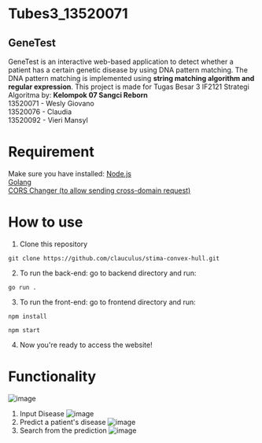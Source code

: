 # Tubes3_13520071
## GeneTest

GeneTest is an interactive web-based application to detect whether a patient has a certain genetic disease by using DNA pattern matching. The DNA pattern matching is implemented using **string matching algorithm and regular expression**.
This project is made for Tugas Besar 3 IF2121 Strategi Algoritma by:
**Kelompok 07 Sangci Reborn** <br>
13520071 - Wesly Giovano <br>
13520076 - Claudia <br>
13520092 - Vieri Mansyl <br>

# Requirement

Make sure you have installed:
<a href="https://nodejs.org/en/download/" target="_blank">Node.js</a><br>
<a href="https://go.dev/dl/" target="_blank">Golang</a><br>
<a href="https://chrome.google.com/webstore/detail/moesif-origin-cors-change/digfbfaphojjndkpccljibejjbppifbc/related?hl=en-US" target="_blank">CORS Changer (to allow sending cross-domain request) </a>

# How to use

1. Clone this repository

```
git clone https://github.com/clauculus/stima-convex-hull.git
```

2. To run the back-end: go to backend directory and run:

```
go run .
```

3. To run the front-end: go to frontend directory and run:

```
npm install
```
```
npm start
```

4. Now you're ready to access the website!


# Functionality

![image](https://user-images.githubusercontent.com/88203931/165911919-7298926a-759b-4e20-94f3-a7f220bf93b5.png)
1. Input Disease
![image](https://user-images.githubusercontent.com/88203931/165911712-e3c574c7-aad3-4e08-9b2c-e5f107e0b4b8.png)
2. Predict a patient's disease
![image](https://user-images.githubusercontent.com/88203931/165911737-08e07ffb-3be3-4728-8fe2-c12660aa8507.png)
3. Search from the prediction
![image](https://user-images.githubusercontent.com/88203931/165911776-37b652f0-c919-445d-a5d0-ef32f3273ac9.png)
